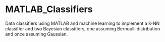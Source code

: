 # MATLAB_Classifiers
Data classifiers using MATLAB and machine learning to implement a K-NN classifier and two Bayesian classifiers, one assuming Bernoulli distribution and once assuming Gaussian.
